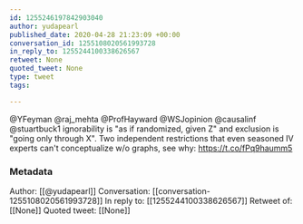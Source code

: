 ```yaml
---
id: 1255246197842903040
author: yudapearl
published_date: 2020-04-28 21:23:09 +00:00
conversation_id: 1255108020561993728
in_reply_to: 1255244100338626567
retweet: None
quoted_tweet: None
type: tweet
tags:

---
```


@YFeyman @raj_mehta @ProfHayward @WSJopinion @causalinf @stuartbuck1 ignorability is "as if randomized, given Z" and exclusion is "going only through X". Two independent restrictions that even seasoned IV experts can't conceptualize w/o graphs, see why: https://t.co/fPq9haumm5

### Metadata

Author: [[@yudapearl]]
Conversation: [[conversation-1255108020561993728]]
In reply to: [[1255244100338626567]]
Retweet of: [[None]]
Quoted tweet: [[None]]
